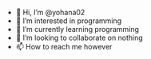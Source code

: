 - 👋 Hi, I’m @yohana02
- 👀 I’m interested in programming
- 🌱 I’m currently learning programming
- 💞️ I’m looking to collaborate on nothing
- 📫 How to reach me however

<!---
yohana02/yohana02 is a ✨ special ✨ repository because its `README.md` (this file) appears on your GitHub profile.
You can click the Preview link to take a look at your changes.
--->
